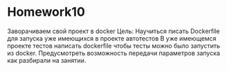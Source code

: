 # Homework10

Заворачиваем свой проект в docker
Цель: Научиться писать Dockerfile для запуска уже имеющихся в проекте автотестов
В уже имеющемся проекте тестов написать dockerfile чтобы тесты можно было запустить из docker.
Предусмотреть возможность передачи параметров запуска как разбирали на занятии.

